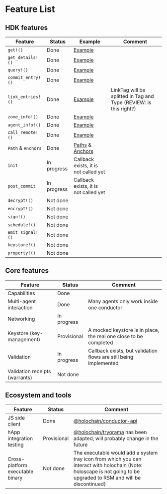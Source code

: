 # Feature List

## HDK features
| Feature              | Status      | Example     | Comment |
|----------------------|-------------|-------------|---------|
| `get!()`             | Done        | [Example](https://github.com/Holo-Host/holochain/blob/develop/crates/test_utils/wasm/wasm_workspace/anchor/src/lib.rs) |         |
| `get_details!()`     | Done        | [Example](https://github.com/Holo-Host/holochain/blob/develop/crates/test_utils/wasm/wasm_workspace/crud/src/countree.rs) |         |
| `query!()`           | Done        | [Example](https://github.com/Holo-Host/holochain/blob/develop/crates/test_utils/wasm/wasm_workspace/query/src/lib.rs) |         |
| `commit_entry!()`    | Done        | [Example](https://github.com/Holo-Host/holochain/blob/develop/crates/test_utils/wasm/wasm_workspace/commit_entry/src/lib.rs) |         |
| `link_entries!()`    | Done        | [Example](https://github.com/Holo-Host/holochain/blob/develop/crates/test_utils/wasm/wasm_workspace/link/src/lib.rs) | LinkTag will be splitted in Tag and Type (REVIEW: is this right?) |
| `zome_info!()`       | Done        | [Example](https://github.com/Holo-Host/holochain/blob/develop/crates/test_utils/wasm/wasm_workspace/zome_info/src/lib.rs) |         |
| `agent_info!()`      | Done        | [Example](https://github.com/Holo-Host/holochain/blob/develop/crates/test_utils/wasm/wasm_workspace/agent_info/src/lib.rs) |         |
| `call_remote!()`     | Done        | [Example](https://github.com/Holo-Host/holochain/blob/develop/crates/test_utils/wasm/wasm_workspace/capability/src/lib.rs) |         |
| `Path` & `Anchors`   | Done        | [Paths](https://github.com/Holo-Host/holochain/blob/develop/crates/test_utils/wasm/wasm_workspace/hash_path/src/lib.rs) & [Anchors](https://github.com/Holo-Host/holochain/blob/develop/crates/test_utils/wasm/wasm_workspace/anchor/src/lib.rs) |         |
| `init`               | In progress | Callback exists, it is not called yet |
| `post_commit`        | In progress | Callback exists, it is not called yet |
| `decrypt!() `        | Not done    |         |         |
| `encrypt!() `        | Not done    |         |         |
| `sign!() `           | Not done    |         |         |
| `schedule!() `       | Not done    |         |         |
| `emit_signal!()`     | Not done    |         |         |
| `keystore!() `       | Not done    |         |         |
| `property!() `       | Not done    |         |         |


## Core features

| Feature                        | Status      | Comment |
|--------------------------------|-------------|---------|
| Capabilities                   | Done        |         |
| Multi-agent interaction        | Done        | Many agents only work inside one conductor |
| Networking                     | In progress |         |
| Keystore (key-management)      | Provisional | A mocked keystore is in place, the real one close to be completed |
| Validation                     | In progress | Callback exists, but validation flows are still being implemented |
| Validation receipts (warrants) | Not done    |         |

## Ecosystem and tools

| Feature                             | Status      | Comment |
|-------------------------------------|-------------|---------|
| JS side client                      | Done        | [@holochain/conductor-api](https://github.com/Holo-Host/holochain-conductor-api) |
| hApp integration testing            | Provisional | [@holochain/tryorama](https://github.com/Holo-Host/tryorama-rsm) has been adapted, will probably change in the future |
| Cross-platform executable binary    | Not done    | The executable would add a system tray icon from which you can interact with holochain (Note: holoscape is not going to be upgraded to RSM and will be discontinued) |
